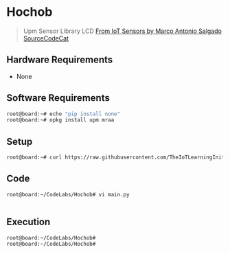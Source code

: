 # Hochob

> Upm Sensor Library LCD [From IoT Sensors by Marco Antonio Salgado SourceCodeCat](https://theiotlearninginitiative.gitbooks.io/internetofthingssensors/content/)

## Hardware Requirements

- None

## Software Requirements

```sh
root@board:~# echo "pip install none"
root@board:~# opkg install upm mraa
```

## Setup

```sh
root@board:~# curl https://raw.githubusercontent.com/TheIoTLearningInitiative/CodeLabs/master/Hochob/setup.sh -o - | sh
```

## Code

```sh
root@board:~/CodeLabs/Hochob# vi main.py
```

```python

```

## Execution

```sh
root@board:~/CodeLabs/Hochob# 
root@board:~/CodeLabs/Hochob# 
```